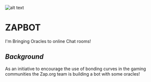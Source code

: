

![alt text](https://github.com/adammmanka/ZAPBOT/blob/master/img/zaplogo.png "ZAPBOT logo")

# ZAPBOT
I'm Bringing Oracles to online Chat rooms!


## *Background*

As an initiative to encourage the use of bonding curves in the gaming communities the Zap.org team is building a bot with some oracles!

